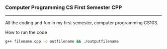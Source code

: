 ### Computer Programming CS First Semester CPP
<hr />

All the coding and fun in my first semester, computer programming CS103.

How to run the code
```bash
g++ filename.cpp -o outfilename && ./outputfilename
```
